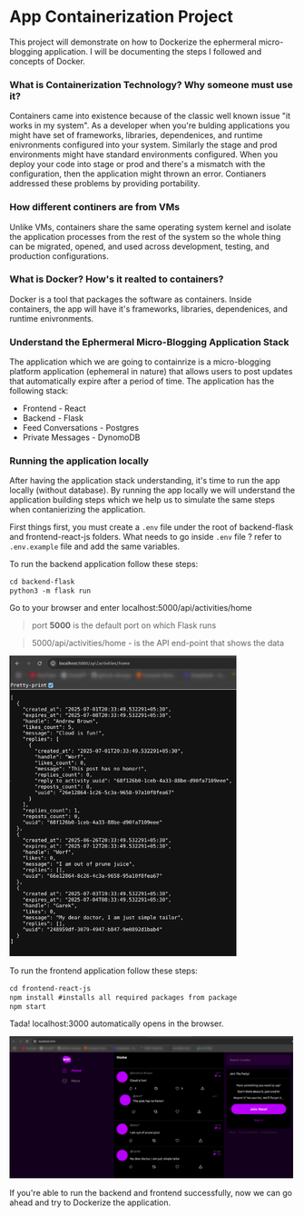 # App Containerization Project

This project will demonstrate on how to Dockerize the ephermeral micro-blogging application.
I will be documenting the steps I followed and concepts of Docker.


### What is Containerization Technology? Why someone must use it?

Containers came into existence because of the classic well known issue "it works in my system". As a developer when you're bulding applications you might have set of frameworks, libraries, dependenices, and runtime enivronments configured into your system. Similarly the stage and prod environments might have standard environments configured. When you deploy your code into stage or prod and there's a mismatch with the configuration, then the application might thrown an error. Contianers addressed these problems by providing portability.


### How different continers are from VMs

Unlike VMs, containers share the same operating system kernel and isolate the application processes from the rest of the system so the whole thing can be migrated, opened, and used across development, testing, and production configurations. 

### What is Docker? How's it realted to containers?

Docker is a tool that packages the software as containers. Inside containers, the app will have it's frameworks, libraries, dependenices, and runtime enivronments.

### Understand the Ephermeral Micro-Blogging Application Stack

The application which we are going to containrize is a micro-blogging platform application (ephemeral in nature) that allows users to post updates that automatically expire after a period of time. The application has the following stack:

- Frontend - React
- Backend - Flask
- Feed Conversations - Postgres
- Private Messages - DynomoDB

### Running the application locally

After having the application stack understanding, it's time to run the app locally (without database). By running the app locally we will understand the application building steps which we help us to simulate the same steps when contanierizing the application.

First things first, you must create a `.env` file under the root of backend-flask and frontend-react-js folders. What needs to go inside `.env` file ? refer to `.env.example` file and add the same variables.

To run the backend application follow these steps:
```
cd backend-flask
python3 -m flask run
```
Go to your browser and enter localhost:5000/api/activities/home

> port **5000** is the default port on which Flask runs

> 5000/api/activities/home - is the API end-point that shows the data

<img src="images/5000.png" alt="Alt text" width="400"/>


To run the frontend application follow these steps:
```
cd frontend-react-js
npm install #installs all required packages from package
npm start
```

Tada! localhost:3000 automatically opens in the browser.

<img src="images/3000.png" alt="Alt text" width="500"/>


If you're able to run the backend and frontend successfully, now we can go ahead and try to Dockerize the application.
